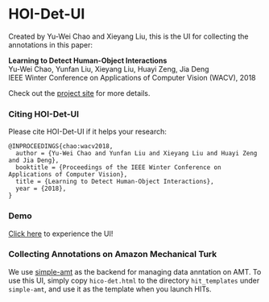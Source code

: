 # HOI-Det-UI

Created by Yu-Wei Chao and Xieyang Liu, this is the UI for collecting the annotations in this paper:

**Learning to Detect Human-Object Interactions**  
Yu-Wei Chao, Yunfan Liu, Xieyang Liu, Huayi Zeng, Jia Deng  
IEEE Winter Conference on Applications of Computer Vision (WACV), 2018  

Check out the [project site](http://www.umich.edu/~ywchao/hico/) for more details.

### Citing HOI-Det-UI

Please cite HOI-Det-UI if it helps your research:

    @INPROCEEDINGS{chao:wacv2018,
      author = {Yu-Wei Chao and Yunfan Liu and Xieyang Liu and Huayi Zeng and Jia Deng},
      booktitle = {Proceedings of the IEEE Winter Conference on Applications of Computer Vision},
      title = {Learning to Detect Human-Object Interactions},
      year = {2018},
    }

### Demo

[Click here](http://napoli18.eecs.umich.edu/public_html/demo/hoi-det-ui/demo_20171121.html) to experience the UI!

### Collecting Annotations on Amazon Mechanical Turk

We use [simple-amt](https://github.com/jcjohnson/simple-amt) as the backend for managing data anntation on AMT. To use this UI, simply copy `hico-det.html` to the directory `hit_templates` under `simple-amt`, and use it as the template when you launch HITs.
